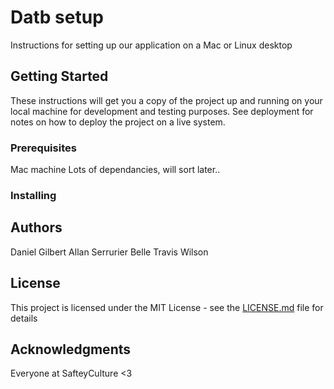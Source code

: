 # Datb setup

Instructions for setting up our application on a Mac or Linux desktop

## Getting Started

These instructions will get you a copy of the project up and running on your local machine for development and testing purposes. See deployment for notes on how to deploy the project on a live system.

### Prerequisites

Mac machine
Lots of dependancies, will sort later..


### Installing



## Authors

Daniel Gilbert
Allan Serrurier
Belle
Travis Wilson

## License

This project is licensed under the MIT License - see the [LICENSE.md](LICENSE.md) file for details

## Acknowledgments

Everyone at SafteyCulture <3

